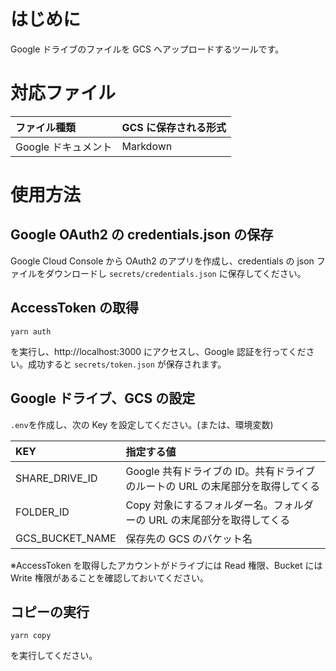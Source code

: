 # はじめに

Google ドライブのファイルを GCS へアップロードするツールです。

# 対応ファイル

| ファイル種類        | GCS に保存される形式 |
| :------------------ | :------------------- |
| Google ドキュメント | Markdown             |

# 使用方法

## Google OAuth2 の credentials.json の保存

Google Cloud Console から OAuth2 のアプリを作成し、credentials の json ファイルをダウンロードし
`secrets/credentials.json` に保存してください。

## AccessToken の取得

```
yarn auth
```

を実行し、http://localhost:3000 にアクセスし、Google 認証を行ってください。成功すると `secrets/token.json` が保存されます。

## Google ドライブ、GCS の設定

`.env`を作成し、次の Key を設定してください。(または、環境変数)

| KEY             | 指定する値                                                                    |
| :-------------- | :---------------------------------------------------------------------------- |
| SHARE_DRIVE_ID  | Google 共有ドライブの ID。共有ドライブのルートの URL の末尾部分を取得してくる |
| FOLDER_ID       | Copy 対象にするフォルダー名。フォルダーの URL の末尾部分を取得してくる        |
| GCS_BUCKET_NAME | 保存先の GCS のバケット名                                                     |

※AccessToken を取得したアカウントがドライブには Read 権限、Bucket には Write 権限があることを確認しておいてください。

## コピーの実行

```
yarn copy
```

を実行してください。

